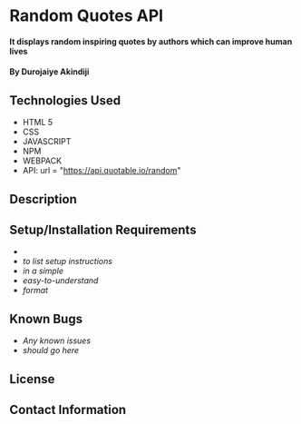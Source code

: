 # Random Quotes API

#### It displays random inspiring quotes by authors which can improve human lives

#### By Durojaiye Akindiji

## Technologies Used

* HTML 5
* CSS
* JAVASCRIPT
* NPM
* WEBPACK
* API: url = "https://api.quotable.io/random"

## Description

## Setup/Installation Requirements

* 
* _to list setup instructions_
* _in a simple_
* _easy-to-understand_
* _format_

## Known Bugs

* _Any known issues_
* _should go here_

## License

## Contact Information